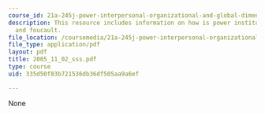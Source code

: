 ```yaml
---
course_id: 21a-245j-power-interpersonal-organizational-and-global-dimensions-fall-2005
description: This resource includes information on how is power institutionalized?
  and foucault.
file_location: /coursemedia/21a-245j-power-interpersonal-organizational-and-global-dimensions-fall-2005/335d50f83b721536db36df505aa9a6ef_2005_11_02_sss.pdf
file_type: application/pdf
layout: pdf
title: 2005_11_02_sss.pdf
type: course
uid: 335d50f83b721536db36df505aa9a6ef

---
```

None